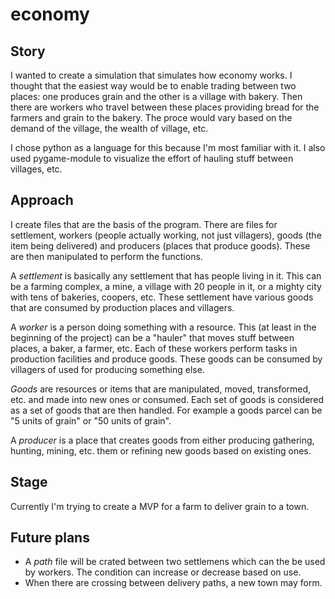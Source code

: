 # economy
## Story
I wanted to create a simulation that simulates how economy works. I thought that the easiest way would be to enable trading between two places: one produces grain and the other is a village with bakery. Then there are workers who travel between these places providing bread for the farmers and grain to the bakery. The proce would vary based on the demand of the village, the wealth of village, etc.

I chose python as a language for this because I'm most familiar with it. I also used pygame-module to visualize the effort of hauling stuff between villages, etc.

## Approach
I create files that are the basis of the program. There are files for settlement, workers (people actually working, not just villagers), goods (the item being delivered) and producers (places that produce goods). These are then manipulated to perform the functions.

A _settlement_ is basically any settlement that has people living in it. This can be a farming complex, a mine, a village with 20 people in it, or a mighty city with tens of bakeries, coopers, etc. These settlement have various goods that are consumed by production places and villagers.

A _worker_ is a person doing something with a resource. This (at least in the beginning of the project) can be a "hauler" that moves stuff between places, a baker, a farmer, etc. Each of these workers perform tasks in production facilities and produce goods. These goods can be consumed by villagers of used for producing something else.

_Goods_ are resources or items that are manipulated, moved, transformed, etc. and made into new ones or consumed. Each set of goods is considered as a set of goods that are then handled. For example a goods parcel can be "5 units of grain" or "50 units of grain".

A _producer_ is a place that creates goods from either producing gathering, hunting, mining, etc. them or refining new goods based on existing ones.

## Stage
Currently I'm trying to create a MVP for a farm to deliver grain to a town.

## Future plans
- A _path_ file will be crated between two settlemens which can the be used by workers. The condition can increase or decrease based on use.
- When there are crossing between delivery paths, a new town may form.
